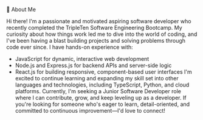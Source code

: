 👋 About Me

Hi there! I'm a passionate and motivated aspiring software developer who recently completed the TripleTen Software Engineering Bootcamp. My curiosity about how things work led me to dive into the world of coding, and I've been having a blast building projects and solving problems through code ever since.
I have hands-on experience with:
- JavaScript for dynamic, interactive web development
- Node.js and Express.js for backend APIs and server-side logic
- React.js for building responsive, component-based user interfaces
I'm excited to continue learning and expanding my skill set into other languages and technologies, including TypeScript, Python, and cloud platforms. 
Currently, I'm seeking a Junior Software Developer role where I can contribute, grow, and keep leveling up as a developer. If you're looking for someone who's eager to learn, detail-oriented, and committed to continuous improvement—I'd love to connect!
